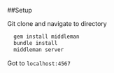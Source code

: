 ##Setup

Git clone and navigate to directory

```ruby 
  gem install middleman
  bundle install
  middleman server
```

Got to `localhost:4567`
